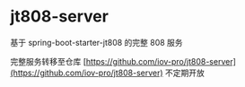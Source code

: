 # jt808-server

基于 spring-boot-starter-jt808 的完整 808 服务

完整服务转移至仓库 [https://github.com/iov-pro/jt808-server](https://github.com/iov-pro/jt808-server) 不定期开放
